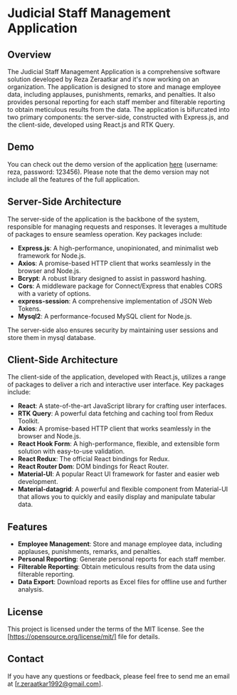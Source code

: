 # Judicial Staff Management Application

## Overview
The Judicial Staff Management Application is a comprehensive software solution developed by Reza Zeraatkar and it's now working on an organization. The application is designed to store and manage employee data, including applauses, punishments, remarks, and penalties. It also provides personal reporting for each staff member and filterable reporting to obtain meticulous results from the data. The application is bifurcated into two primary components: the server-side, constructed with Express.js, and the client-side, developed using React.js and RTK Query.

## Demo
You can check out the demo version of the application [here](https://reactjsystem.iran.liara.run/login) (username: reza, password: 123456). Please note that the demo version may not include all the features of the full application.

## Server-Side Architecture
The server-side of the application is the backbone of the system, responsible for managing requests and responses. It leverages a multitude of packages to ensure seamless operation. Key packages include:

- **Express.js**: A high-performance, unopinionated, and minimalist web framework for Node.js.
- **Axios**: A promise-based HTTP client that works seamlessly in the browser and Node.js.
- **Bcrypt**: A robust library designed to assist in password hashing.
- **Cors**: A middleware package for Connect/Express that enables CORS with a variety of options.
- **express-session**: A comprehensive implementation of JSON Web Tokens.
- **Mysql2**: A performance-focused MySQL client for Node.js.

The server-side also ensures security by maintaining user sessions and store them in mysql database.

## Client-Side Architecture
The client-side of the application, developed with React.js, utilizes a range of packages to deliver a rich and interactive user interface. Key packages include:

- **React**: A state-of-the-art JavaScript library for crafting user interfaces.
- **RTK Query**: A powerful data fetching and caching tool from Redux Toolkit.
- **Axios**: A promise-based HTTP client that works seamlessly in the browser and Node.js.
- **React Hook Form**: A high-performance, flexible, and extensible form solution with easy-to-use validation.
- **React Redux**: The official React bindings for Redux.
- **React Router Dom**: DOM bindings for React Router.
- **Material-UI**: A popular React UI framework for faster and easier web development.
- **Material-datagrid**: A powerful and flexible component from Material-UI that allows you to quickly and easily display and manipulate tabular data.

## Features
- **Employee Management**: Store and manage employee data, including applauses, punishments, remarks, and penalties.
- **Personal Reporting**: Generate personal reports for each staff member.
- **Filterable Reporting**: Obtain meticulous results from the data using filterable reporting.
- **Data Export**: Download reports as Excel files for offline use and further analysis.

## License
This project is licensed under the terms of the MIT license. See the [https://opensource.org/license/mit/] file for details.

## Contact

If you have any questions or feedback, please feel free to send me an email at [r.zeraatkar1992@gmail.com].
